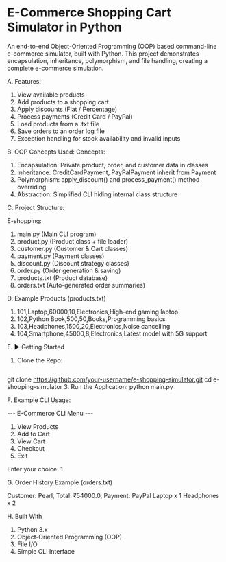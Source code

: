 # E-Commerce Shopping Cart Simulator in Python
An end-to-end Object-Oriented Programming (OOP) based command-line e-commerce simulator, built with Python.
This project demonstrates encapsulation, inheritance, polymorphism, and file handling, creating a complete e-commerce simulation.

A. Features:
1. View available products
2. Add products to a shopping cart
3. Apply discounts (Flat / Percentage)
4. Process payments (Credit Card / PayPal)
5. Load products from a .txt file
6. Save orders to an order log file
7. Exception handling for stock availability and invalid inputs

B. OOP Concepts Used:
Concepts:
1. Encapsulation: Private product, order, and customer data in classes
2. Inheritance: CreditCardPayment, PayPalPayment inherit from Payment
3. Polymorphism: apply_discount() and process_payment() method overriding
4. Abstraction: Simplified CLI hiding internal class structure

C. Project Structure:

E-shopping:
1. main.py (Main CLI program)
2. product.py (Product class + file loader)
3. customer.py (Customer & Cart classes)
4. payment.py (Payment classes)
5. discount.py (Discount strategy classes)
6. order.py (Order generation & saving)
7. products.txt (Product database)
8. orders.txt (Auto-generated order summaries)

D. Example Products (products.txt)

1. 101,Laptop,60000,10,Electronics,High-end gaming laptop
2. 102,Python Book,500,50,Books,Programming basics
3. 103,Headphones,1500,20,Electronics,Noise cancelling
4. 104,Smartphone,45000,8,Electronics,Latest model with 5G support

E. ▶️ Getting Started
1. Clone the Repo:
   ```bash
git clone https://github.com/your-username/e-shopping-simulator.git
cd e-shopping-simulator
3. Run the Application: python main.py

F. Example CLI Usage:

--- E-Commerce CLI Menu ---
1. View Products
2. Add to Cart
3. View Cart
4. Checkout
5. Exit

Enter your choice: 1

G. Order History Example (orders.txt)

Customer: Pearl, Total: ₹54000.0, Payment: PayPal
Laptop x 1
Headphones x 2

H. Built With
1. Python 3.x
2. Object-Oriented Programming (OOP)
3. File I/O
4. Simple CLI Interface


